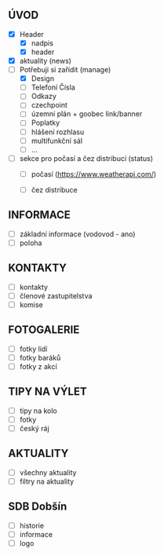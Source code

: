 ## ÚVOD
- [x] Header
    - [x] nadpis
    - [x] header
- [x] aktuality (news)
- [ ] Potřebuji si zařídit (manage)
    - [x] Design
    - [ ] Telefoní Čísla
    - [ ] Odkazy
    - [ ] czechpoint
    - [ ] územní plán + goobec link/banner
    - [ ] Poplatky
    - [ ] hlášení rozhlasu
    - [ ] multifunkční sál
    - [ ] ...
- [ ] sekce pro počasí a čez distribuci (status)
    - [ ] počasí (https://www.weatherapi.com/)
    - [ ] čez distribuce


## INFORMACE
- [ ] základní informace (vodovod - ano)
- [ ] poloha

## KONTAKTY
- [ ] kontakty
- [ ] členové zastupitelstva
- [ ] komise

## FOTOGALERIE
- [ ] fotky lidí
- [ ] fotky baráků
- [ ] fotky z akcí

## TIPY NA VÝLET
- [ ] tipy na kolo
- [ ] fotky
- [ ] český ráj

## AKTUALITY
- [ ] všechny aktuality
- [ ] filtry na aktuality

## SDB Dobšín
- [ ] historie
- [ ] informace
- [ ] logo